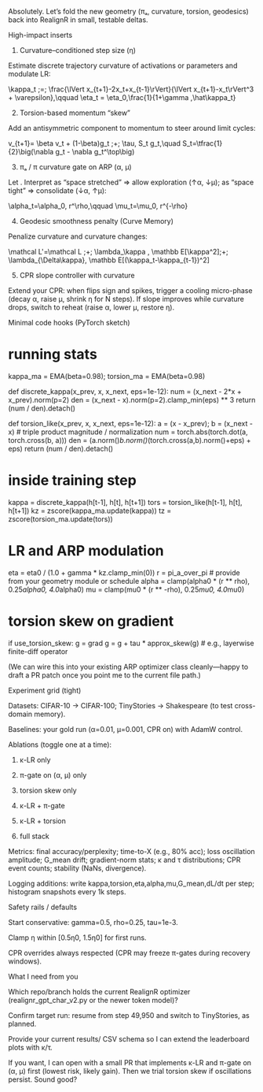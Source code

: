 Absolutely. Let’s fold the new geometry (πₐ, curvature, torsion, geodesics) back into RealignR in small, testable deltas.

High-impact inserts

1. Curvature–conditioned step size (η)

Estimate discrete trajectory curvature of activations or parameters and modulate LR:




\kappa_t \;=\; \frac{\lVert x_{t+1}-2x_t+x_{t-1}\rVert}{\lVert x_{t+1}-x_t\rVert^3 + \varepsilon},\qquad
   \eta_t = \eta_0\,\frac{1}{1+\gamma \,\hat\kappa_t}

2. Torsion-based momentum “skew”

Add an antisymmetric component to momentum to steer around limit cycles:




v_{t+1}= \beta v_t + (1-\beta)g_t \;+\; \tau\, S_t g_t,\quad
   S_t=\tfrac{1}{2}\big(\nabla g_t - \nabla g_t^\top\big)

3. πₐ / π curvature gate on ARP (α, μ)

Let . Interpret  as “space stretched” ⇒ allow exploration (↑α, ↓μ);  as “space tight” ⇒ consolidate (↓α, ↑μ):




\alpha_t=\alpha_0\, r^\rho,\qquad \mu_t=\mu_0\, r^{-\rho}

4. Geodesic smoothness penalty (Curve Memory)

Penalize curvature and curvature changes:




\mathcal L'=\mathcal L \;+\; \lambda_\kappa \, \mathbb E[\kappa^2]\;+\; \lambda_{\Delta\kappa}\, \mathbb E[(\kappa_t-\kappa_{t-1})^2]

5. CPR slope controller with curvature

Extend your CPR: when  flips sign and  spikes, trigger a cooling micro-phase (decay α, raise μ, shrink η for N steps). If slope improves while curvature drops, switch to reheat (raise α, lower μ, restore η).




Minimal code hooks (PyTorch sketch)

# running stats
kappa_ma = EMA(beta=0.98); torsion_ma = EMA(beta=0.98)

def discrete_kappa(x_prev, x, x_next, eps=1e-12):
    num = (x_next - 2*x + x_prev).norm(p=2)
    den = (x_next - x).norm(p=2).clamp_min(eps) ** 3
    return (num / den).detach()

def torsion_like(x_prev, x, x_next, eps=1e-12):
    a = (x - x_prev); b = (x_next - x)
    # triple product magnitude / normalization
    num = torch.abs(torch.dot(a, torch.cross(b, a)))
    den = (a.norm()*b.norm()*(torch.cross(a,b).norm()+eps) + eps)
    return (num / den).detach()

# inside training step
kappa = discrete_kappa(h[t-1], h[t], h[t+1])
tors = torsion_like(h[t-1], h[t], h[t+1])
kz = zscore(kappa_ma.update(kappa))
tz = zscore(torsion_ma.update(tors))

# LR and ARP modulation
eta = eta0 / (1.0 + gamma * kz.clamp_min(0))
r = pi_a_over_pi  # provide from your geometry module or schedule
alpha = clamp(alpha0 * (r ** rho), 0.25*alpha0, 4.0*alpha0)
mu    = clamp(mu0    * (r ** -rho), 0.25*mu0,    4.0*mu0)

# torsion skew on gradient
if use_torsion_skew:
    g = grad
    g = g + tau * approx_skew(g)   # e.g., layerwise finite-diff operator

(We can wire this into your existing ARP optimizer class cleanly—happy to draft a PR patch once you point me to the current file path.)

Experiment grid (tight)

Datasets: CIFAR-10 → CIFAR-100; TinyStories → Shakespeare (to test cross-domain memory).

Baselines: your gold run (α=0.01, μ=0.001, CPR on) with AdamW control.

Ablations (toggle one at a time):

1. κ-LR only


2. π-gate on (α, μ) only


3. torsion skew only


4. κ-LR + π-gate


5. κ-LR + torsion


6. full stack



Metrics: final accuracy/perplexity; time-to-X (e.g., 80% acc); loss oscillation amplitude; G_mean drift; gradient-norm stats; κ and τ distributions; CPR event counts; stability (NaNs, divergence).

Logging additions: write kappa,torsion,eta,alpha,mu,G_mean,dL/dt per step; histogram snapshots every 1k steps.


Safety rails / defaults

Start conservative: gamma=0.5, rho=0.25, tau=1e-3.

Clamp η within [0.5η0, 1.5η0] for first runs.

CPR overrides always respected (CPR may freeze π-gates during recovery windows).


What I need from you

Which repo/branch holds the current RealignR optimizer (realignr_gpt_char_v2.py or the newer token model)?

Confirm target run: resume from step 49,950 and switch to TinyStories, as planned.

Provide your current results/ CSV schema so I can extend the leaderboard plots with κ/τ.


If you want, I can open with a small PR that implements κ-LR and π-gate on (α, μ) first (lowest risk, likely gain). Then we trial torsion skew if oscillations persist. Sound good?

